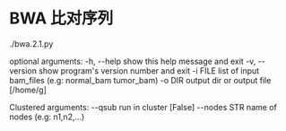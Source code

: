 # BWA 比对序列

./bwa.2.1.py

optional arguments:
  -h, --help     show this help message and exit
  -v, --version  show program's version number and exit
  -i FILE        list of input bam_files (e.g: normal_bam tumor_bam)
  -o DIR         output dir or output file [/home/g]

Clustered arguments:
  --qsub         run in cluster [False]
  --nodes STR    name of nodes (e.g: n1,n2,...)
